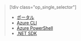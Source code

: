 > [!div class="op_single_selector"]
> * [ポータル](../articles/hdinsight/hdinsight-administer-use-portal-linux.md)
> * [Azure CLI](../articles/hdinsight/hdinsight-administer-use-command-line.md)
> * [Azure PowerShell](../articles/hdinsight/hdinsight-administer-use-powershell.md)
> * [.NET SDK](../articles/hdinsight/hdinsight-administer-use-dotnet-sdk.md)
> 
> 

